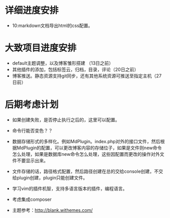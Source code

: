 # 详细进度安排
- 10:markdown文档导出html的css配置。

# 大致项目进度安排
- default主题调整，以及博客雏形搭建 （13日之前）
- 其他插件的添加，包括标签云，归档，目录，评论（20日之前）
- 博客推送。静态资源支持git同步，还有其他系统资源可推送至指定主机（27日前）

# 后期考虑计划
- 如果创建失败，是否停止执行之后的，这里可以配置。
- 命令行能否变色？？
- 数据存储形式的多样化。例如MdPlugin。index.php对外的接口文件，然后根据MdPlugin的配置，可以更改博客内容的存储位子，如果是文件则new命令怎么处理，如果是数据库new命令怎么处理，这些因配置而更改的操作对外文件不要显示出来。
- 文件存储的话，路径格式配置，然后路径创建在总的交给console创建，不交给plugin创建，plugin只能创建文件。
- 学习vim的插件机智，支持多语言版本的插件，编程语言。

- 考虑集成composer

- 主题参考：http://blank.withemes.com/

